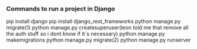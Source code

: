 ### Commands to run a project in Django

pip install django
pip install django_rest_frameworks
python manage.py migrate(1)
python manage.py createsuperuser(leon told me that remove all the auth stuff so i dont know if it´s necessary)
python manage.py makemigrations
python manage.py migrate(2)
python manage.py runserver
